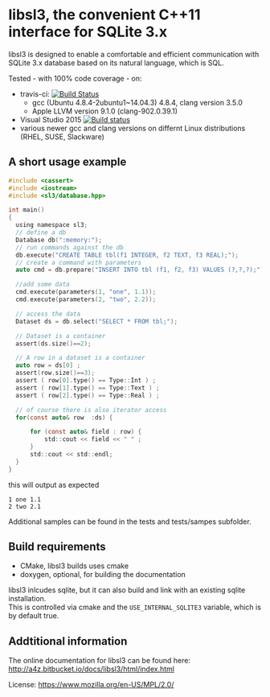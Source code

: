 # libsl3, the convenient C++11 interface for SQLite 3.x

libsl3 is designed to enable a comfortable and efficient communication with
SQLite 3.x database based on its natural language, which is SQL.

Tested - with 100% code coverage - on:

* travis-ci: [![Build Status](https://travis-ci.org/a4z/libsl3.svg?branch=master)](https://travis-ci.org/a4z/libsl3) 
  * gcc (Ubuntu 4.8.4-2ubuntu1~14.04.3) 4.8.4, clang version 3.5.0
  * Apple LLVM version 9.1.0 (clang-902.0.39.1)
* Visual Studio 2015 [![Build status](https://ci.appveyor.com/api/projects/status/vsk807oexd8592sa?svg=true)](https://ci.appveyor.com/project/a4z/libsl3)
* various newer gcc and clang versions on differnt Linux distributions (RHEL, SUSE, Slackware)
 
## A short usage example


```c
#include <cassert>
#include <iostream>
#include <sl3/database.hpp>

int main()
{
  using namespace sl3;
  // define a db
  Database db(":memory:");
  // run commands against the db
  db.execute("CREATE TABLE tbl(f1 INTEGER, f2 TEXT, f3 REAL);");
  // create a command with parameters
  auto cmd = db.prepare("INSERT INTO tbl (f1, f2, f3) VALUES (?,?,?);");

  //add some data
  cmd.execute(parameters(1, "one", 1.1));
  cmd.execute(parameters(2, "two", 2.2));

  // access the data
  Dataset ds = db.select("SELECT * FROM tbl;");

  // Dataset is a container
  assert(ds.size()==2);

  // A row in a dataset is a container
  auto row = ds[0] ;
  assert(row.size()==3);
  assert ( row[0].type() == Type::Int ) ;
  assert ( row[1].type() == Type::Text ) ;
  assert ( row[2].type() == Type::Real ) ;

  // of course there is also iterator access
  for(const auto& row  :ds) {

      for (const auto& field : row) {
          std::cout << field << " " ;
      }
      std::cout << std::endl;
  }
}

```
this will output as expected

```
1 one 1.1
2 two 2.1
```

Additional samples can be found in the tests and tests/sampes subfolder.

## Build requirements

* CMake, libsl3 builds uses cmake
* doxygen, optional, for building the documentation

libsl3 inlcudes sqlite, but it can also build and link with an existing sqlite
installation.   
This is controlled via cmake and the `USE_INTERNAL_SQLITE3` variable, 
which is by default true.

## Addtitional information

The online documentation for libsl3 can be found here:
http://a4z.bitbucket.io/docs/libsl3/html/index.html

License: https://www.mozilla.org/en-US/MPL/2.0/
